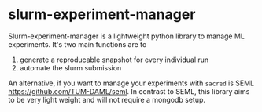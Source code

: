 # slurm-experiment-manager

Slurm-experiment-manager is a lightweight python library to manage ML experiments. It's two main functions are to 
1) generate a reproducable snapshot for every individual run
2) automate the slurm submission

An alternative, if you want to manage your experiments with `sacred` is SEML https://github.com/TUM-DAML/seml. In contrast to SEML, this library aims to be very light weight and will not require a mongodb setup.

